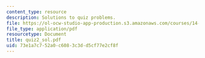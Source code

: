 ```yaml
---
content_type: resource
description: Solutions to quiz problems.
file: https://ol-ocw-studio-app-production.s3.amazonaws.com/courses/14-02-principles-of-macroeconomics-fall-2004/73e1a7c752a0c6083c3dd5cf77e2cf8f_quiz2_sol.pdf
file_type: application/pdf
resourcetype: Document
title: quiz2_sol.pdf
uid: 73e1a7c7-52a0-c608-3c3d-d5cf77e2cf8f
---
```

